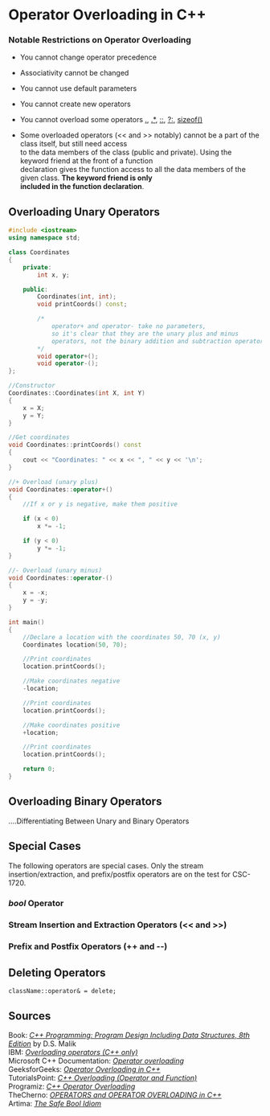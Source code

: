 # Operator Overloading in C++

### Notable Restrictions on Operator Overloading <br />
- You cannot change operator precedence <br />
- Associativity cannot be changed  <br />
- You cannot use default parameters <br />
- You cannot create new operators <br />
- You cannot overload some operators [.](https://docs.microsoft.com/en-us/cpp/cpp/member-access-operators-dot-and?view=msvc-160), [.*](https://docs.microsoft.com/en-us/cpp/cpp/pointer-to-member-operators-dot-star-and-star?view=msvc-160), [::](https://docs.microsoft.com/en-us/cpp/cpp/scope-resolution-operator?view=msvc-160), [?:](https://docs.microsoft.com/en-us/cpp/cpp/conditional-operator-q?view=msvc-160), [sizeof()](https://docs.microsoft.com/en-us/cpp/cpp/sizeof-operator?view=msvc-160)
		
- Some overloaded operators (<< and >> notably) cannot be a part of the class itself, but still need access <br /> 
  to the data members of the class (public and private). Using the keyword friend at the front of a function  <br />
  declaration gives the function access to all the data members of the given class. **The keyword friend is only   <br />
  included in the function declaration**.  <br />


## Overloading Unary Operators


```C++
#include <iostream>
using namespace std;

class Coordinates
{
    private:
        int x, y;

    public:
        Coordinates(int, int);
        void printCoords() const;

        /*
            operator+ and operator- take no parameters,
            so it's clear that they are the unary plus and minus
            operators, not the binary addition and subtraction operators
        */
        void operator+();
        void operator-();
};

//Constructor
Coordinates::Coordinates(int X, int Y)
{
    x = X;
    y = Y;
}

//Get coordinates
void Coordinates::printCoords() const
{
    cout << "Coordinates: " << x << ", " << y << '\n';
}

//+ Overload (unary plus)
void Coordinates::operator+()
{
    //If x or y is negative, make them positive

    if (x < 0)
        x *= -1;

    if (y < 0)
        y *= -1;
}

//- Overload (unary minus)
void Coordinates::operator-()
{
    x = -x;
    y = -y;
}

int main()
{
    //Declare a location with the coordinates 50, 70 (x, y)
    Coordinates location(50, 70);

    //Print coordinates
    location.printCoords();

    //Make coordinates negative
    -location;

    //Print coordinates
    location.printCoords();

    //Make coordinates positive
    +location;

    //Print coordinates
    location.printCoords();

    return 0;
}
```


## Overloading Binary Operators
....Differentiating Between Unary and Binary Operators


## Special Cases
The following operators are special cases. Only the stream insertion/extraction, and prefix/postfix operators are on the test for CSC-1720.

### _bool_ Operator

### Stream Insertion and Extraction Operators (<< and >>)


### Prefix and Postfix Operators (++ and --)


## Deleting Operators
`className::operator& = delete;`


## Sources
Book: [_C++ Programming: Program Design Including Data Structures, 8th Edition_](https://www.amazon.com/Programming-Program-Design-Including-Structures/dp/1337117560) by D.S. Malik <br />
IBM: [_Overloading operators (C++ only)_](https://www.ibm.com/docs/en/zos/2.4.0?topic=only-overloading-operators-c) <br />
Microsoft C++ Documentation: [_Operator overloading_](https://docs.microsoft.com/en-us/cpp/cpp/operator-overloading?view=msvc-160) <br />
GeeksforGeeks: [_Operator Overloading in C++_](https://www.geeksforgeeks.org/operator-overloading-c/) <br />
TutorialsPoint: [_C++ Overloading (Operator and Function)_](https://www.tutorialspoint.com/cplusplus/cpp_overloading.htm) <br />
Programiz: [_C++ Operator Overloading_](https://www.programiz.com/cpp-programming/operator-overloading) <br />
TheCherno: [_OPERATORS and OPERATOR OVERLOADING in C++_](https://www.youtube.com/watch?v=mS9755gF66w) <br />
Artima: [_The Safe Bool Idiom_](https://www.artima.com/articles/the-safe-bool-idiom) <br />
